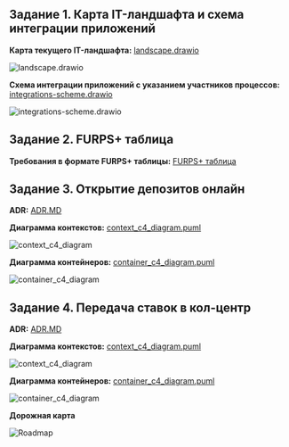 ## Задание 1. Карта IT-ландшафта и схема интеграции приложений

**Карта текущего IT-ландшафта:** [landscape.drawio](./Task1/landscape.drawio)

![landscape.drawio](./Task1/landscape.png)

**Схема интеграции приложений с указанием участников процессов:** [integrations-scheme.drawio](./Task1/integrations-scheme.drawio)

![integrations-scheme.drawio](./Task1/integrations-scheme.drawio.png)

## Задание 2. FURPS+ таблица

**Требования в формате FURPS+ таблицы:** [FURPS+ таблица](./Task2/FURPS+.md)

## Задание 3. Открытие депозитов онлайн

**ADR:** [ADR.MD](./Task3/ADR.md)

**Диаграмма контекстов:** [context_c4_diagram.puml](./Task3/context_c4_diagram.puml)

![context_c4_diagram](./Task3/context_c4_diagram.puml.png)

**Диаграмма контейнеров:** [container_c4_diagram.puml](./Task3/container_c4_diagram.puml)

![container_c4_diagram](./Task3/container_c4_diagram.puml.png)

## Задание 4. Передача ставок в кол-центр

**ADR:** [ADR.MD](./Task4/ADR.md)

**Диаграмма контекстов:** [context_c4_diagram.puml](./Task4/context_c4_diagram.puml)

![context_c4_diagram](./Task4/context_c4_diagram.puml.png)

**Диаграмма контейнеров:** [container_c4_diagram.puml](./Task4/container_c4_diagram.puml)

![container_c4_diagram](./Task4/container_c4_diagram.puml.png)

**Дорожная карта**

![Roadmap](./Task4/RoadMap_bank_Standart-Roadmap.drawio.png)